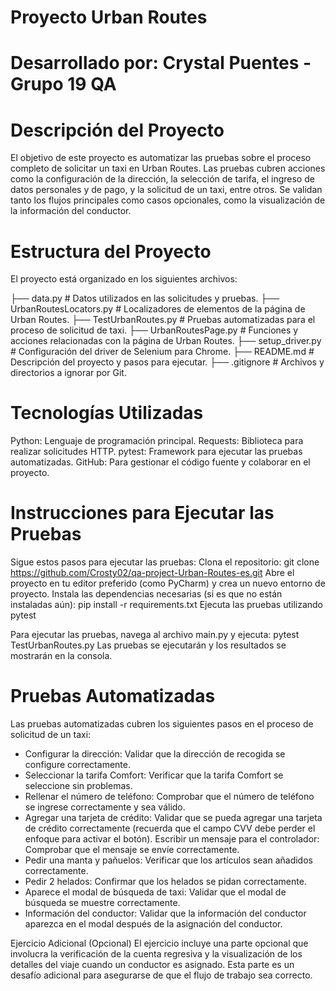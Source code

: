 # Proyecto Urban Routes
# Desarrollado por: Crystal Puentes - Grupo 19 QA

# Descripción del Proyecto
El objetivo de este proyecto es automatizar las pruebas sobre el proceso completo de solicitar un taxi en 
Urban Routes. Las pruebas cubren acciones como la configuración de la dirección, la selección de tarifa, el 
ingreso de datos personales y de pago, y la solicitud de un taxi, entre otros. Se validan tanto los flujos 
principales como casos opcionales, como la visualización de la información del conductor.

# Estructura del Proyecto
El proyecto está organizado en los siguientes archivos:

├── data.py                    # Datos utilizados en las solicitudes y pruebas.
├── UrbanRoutesLocators.py      # Localizadores de elementos de la página de Urban Routes.
├── TestUrbanRoutes.py          # Pruebas automatizadas para el proceso de solicitud de taxi.
├── UrbanRoutesPage.py          # Funciones y acciones relacionadas con la página de Urban Routes.
├── setup_driver.py             # Configuración del driver de Selenium para Chrome.
├── README.md                  # Descripción del proyecto y pasos para ejecutar.
├── .gitignore                 # Archivos y directorios a ignorar por Git.


# Tecnologías Utilizadas
Python: Lenguaje de programación principal.
Requests: Biblioteca para realizar solicitudes HTTP.
pytest: Framework para ejecutar las pruebas automatizadas.
GitHub: Para gestionar el código fuente y colaborar en el proyecto.

# Instrucciones para Ejecutar las Pruebas
Sigue estos pasos para ejecutar las pruebas:
Clona el repositorio:
git clone https://github.com/Crosty02/qa-project-Urban-Routes-es.git
Abre el proyecto en tu editor preferido (como PyCharm) y crea un nuevo entorno de proyecto.
Instala las dependencias necesarias (si es que no están instaladas aún):
pip install -r requirements.txt
Ejecuta las pruebas utilizando pytest

Para ejecutar las pruebas, navega al archivo main.py y ejecuta:
pytest TestUrbanRoutes.py
Las pruebas se ejecutarán y los resultados se mostrarán en la consola.

# Pruebas Automatizadas

Las pruebas automatizadas cubren los siguientes pasos en el proceso de solicitud de un taxi:

* Configurar la dirección: Validar que la dirección de recogida se configure correctamente.
* Seleccionar la tarifa Comfort: Verificar que la tarifa Comfort se seleccione sin problemas.
* Rellenar el número de teléfono: Comprobar que el número de teléfono se ingrese correctamente y sea válido.
* Agregar una tarjeta de crédito: Validar que se pueda agregar una tarjeta de crédito correctamente
(recuerda que el campo CVV debe perder el enfoque para activar el botón).
Escribir un mensaje para el controlador: Comprobar que el mensaje se envíe correctamente.
* Pedir una manta y pañuelos: Verificar que los artículos sean añadidos correctamente.
* Pedir 2 helados: Confirmar que los helados se pidan correctamente.
* Aparece el modal de búsqueda de taxi: Validar que el modal de búsqueda se muestre correctamente.
* Información del conductor: Validar que la información del conductor aparezca en el modal después 
de la asignación del conductor.

Ejercicio Adicional (Opcional)
El ejercicio incluye una parte opcional que involucra la verificación de la cuenta regresiva y 
la visualización de los detalles del viaje cuando un conductor es asignado.
Esta parte es un desafío adicional para asegurarse de que el flujo de trabajo sea correcto.

